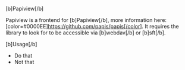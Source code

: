 [b]Papiview[/b]

Papiview is a frontend for [b]Papiview[/b], more information here: [color=#0000EE]https://github.com/papis/papis[/color].
It requires the library to look for to be accessible via [b]webdav[/b] or [b]sft[/b].

[b]Usage[/b]
- Do that
- Not that
